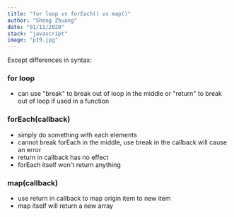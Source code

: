 ```yaml
---
title: "for loop vs forEach() vs map()"
author: "Sheng Zhuang"
date: "01/11/2020"
stack: "javascript"
image: "p19.jpg"
---
```


Except differences in syntax:

### for loop

- can use "break" to break out of loop in the middle or "return" to break out of loop if used in a function

### forEach(callback)

- simply do something with each elements
- cannot break forEach in the middle, use break in the callback will cause an error
- return in callback has no effect
- forEach itself won't return anything

### map(callback)

- use return in callback to map origin item to new item
- map itself will return a new array

